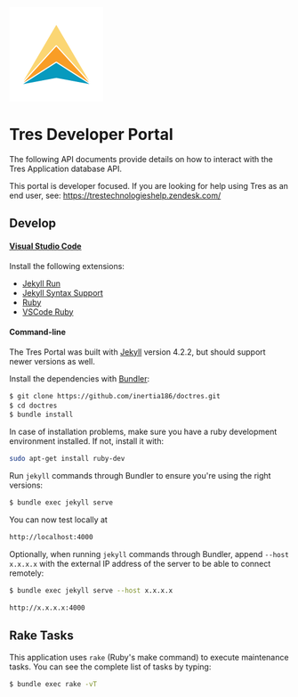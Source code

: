 <div class="pull-right"><img src="https://github.com/inertia186/doctres/raw/main/logo.png" /></div>

# Tres Developer Portal

The following API documents provide details on how to interact with the Tres Application database API.

This portal is developer focused.  If you are looking for help using Tres as an end user, see: https://trestechnologieshelp.zendesk.com/

## Develop

#### [Visual Studio Code](https://code.visualstudio.com/Download)

Install the following extensions:

* [Jekyll Run](https://marketplace.visualstudio.com/items?itemName=Dedsec727.jekyll-run)
* [Jekyll Syntax Support](https://marketplace.visualstudio.com/items?itemName=ginfuru.ginfuru-vscode-jekyll-syntax)
* [Ruby](https://marketplace.visualstudio.com/items?itemName=rebornix.Ruby)
* [VSCode Ruby](https://marketplace.visualstudio.com/items?itemName=rebornix.Rubywingrunr21.vscode-ruby)

#### Command-line

The Tres Portal was built with [Jekyll](http://jekyllrb.com/) version 4.2.2, but should support newer versions as well.

Install the dependencies with [Bundler](http://bundler.io/):

~~~bash
$ git clone https://github.com/inertia186/doctres.git
$ cd doctres
$ bundle install
~~~

In case of installation problems, make sure you have a ruby development environment installed. If not, install it with:

```bash
sudo apt-get install ruby-dev
```

Run `jekyll` commands through Bundler to ensure you're using the right versions:

~~~bash
$ bundle exec jekyll serve
~~~

You can now test locally at
~~~bash
http://localhost:4000
~~~

Optionally, when running `jekyll` commands through Bundler, append `--host x.x.x.x` with the external IP address of the server to be able to connect remotely:
~~~bash
$ bundle exec jekyll serve --host x.x.x.x
~~~
~~~bash
http://x.x.x.x:4000
~~~

## Rake Tasks

This application uses `rake` (Ruby's make command) to execute maintenance tasks.  You can see the complete list of tasks by typing:

```bash
$ bundle exec rake -vT
```
